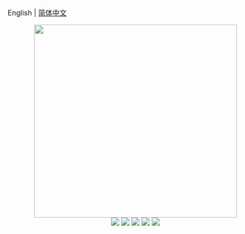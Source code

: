 
English | [简体中文](./README.md) 

<div align=center>
<img src="https://user-images.githubusercontent.com/78396698/203819698-18a1b65d-02e1-4524-bd7c-a6306a00f570.png" width="400" height="380" />
</div>
<div align=center>
<img src="https://img.shields.io/badge/golang-1.16-blue"/>
<img src="https://img.shields.io/badge/gin-1.7.0-lightBlue"/>
<img src="https://img.shields.io/badge/vue-3.2.25-brightgreen"/>
<img src="https://img.shields.io/badge/element--plus-2.0.1-green"/>
<img src="https://img.shields.io/badge/gorm-1.22.5-red"/>
</div>
